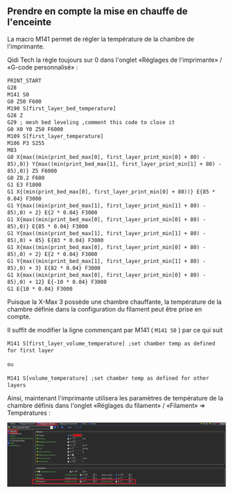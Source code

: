 ## Prendre en compte la mise en chauffe de l'enceinte

La macro M141 permet de régler la température de la chambre de l'imprimante.

Qidi Tech la règle toujours sur 0 dans l'onglet «Réglages de l'imprimante» / «G-code personnalisé» :

```
PRINT_START
G28
M141 S0
G0 Z50 F600
M190 S[first_layer_bed_temperature]
G28 Z
G29 ; mesh bed leveling ,comment this code to close it
G0 X0 Y0 Z50 F6000
M109 S[first_layer_temperature]
M106 P3 S255
M83
G0 X{max((min(print_bed_max[0], first_layer_print_min[0] + 80) - 85),0)} Y{max((min(print_bed_max[1], first_layer_print_min[1] + 80) - 85),0)} Z5 F6000
G0 Z0.2 F600
G1 E3 F1800
G1 X{(min(print_bed_max[0], first_layer_print_min[0] + 80))} E{85 * 0.04} F3000
G1 Y{max((min(print_bed_max[1], first_layer_print_min[1] + 80) - 85),0) + 2} E{2 * 0.04} F3000
G1 X{max((min(print_bed_max[0], first_layer_print_min[0] + 80) - 85),0)} E{85 * 0.04} F3000
G1 Y{max((min(print_bed_max[1], first_layer_print_min[1] + 80) - 85),0) + 85} E{83 * 0.04} F3000
G1 X{max((min(print_bed_max[0], first_layer_print_min[0] + 80) - 85),0) + 2} E{2 * 0.04} F3000
G1 Y{max((min(print_bed_max[1], first_layer_print_min[1] + 80) - 85),0) + 3} E{82 * 0.04} F3000
G1 X{max((min(print_bed_max[0], first_layer_print_min[0] + 80) - 85),0) + 12} E{-10 * 0.04} F3000
G1 E{10 * 0.04} F3000
```

Puisque la X-Max 3 possède une chambre chauffante, la température de la chambre définie dans la configuration du filament peut être prise en compte.

Il suffit de modifier la ligne commençant par M141 ( `M141 S0` ) par ce qui suit
```
M141 S[first_layer_volume_temperature] ;set chamber temp as defined for first layer

ou

M141 S[volume_temperature] ;set chamber temp as defined for other layers

```

Ainsi, maintenant l'imprimante utilisera les paramètres de température de la chambre définis dans l'onglet «Réglages du filament» / «Filament» => Températures :

![Températures](../Images/qidi-slicer_filament.jpg)
